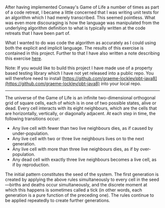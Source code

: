 After having implemented Conway's Game of Life a number of times as part of a code retreat, I became a little concerned 
that I was writing unit tests for an algorithm which I had merely transcribed.  This seemed pointless.  What was even more 
discouraging is how the language was manipulated from the underlying algorithm definition to what is typically written 
at the code retreats that I have been part of.

What I wanted to do was code the algorithm as accurately as I could
using both the explicit and implicit language.  The results of this exercise is contained in this project.  Further to that I have also written a note describing this exercise [here](http://graeme-lockley.github.io/posts/20160227-conways-game-of-life).


Note: If you would like to build this project I have made use of a property based testing library which I have not yet
released into a public repo.  You will therefore need to install [https://github.com/graeme-lockley/pbt-java8](https://github.com/graeme-lockley/pbt-java8)
into your local repo.

---

The universe of the Game of Life is an infinite two-dimensional orthogonal grid of square cells, each of which is in one of two possible states, alive or dead. Every cell interacts with its eight neighbours, which are the cells that are horizontally, vertically, or diagonally adjacent. At each step in time, the following transitions occur:

* Any live cell with fewer than two live neighbours dies, as if caused by under-population.
* Any live cell with two or three live neighbours lives on to the next generation.
* Any live cell with more than three live neighbours dies, as if by over-population.
* Any dead cell with exactly three live neighbours becomes a live cell, as if by reproduction.

The initial pattern constitutes the seed of the system. The first generation is created by applying the above rules simultaneously to every cell in the seed—births and deaths occur simultaneously, and the discrete moment at which this happens is sometimes called a tick (in other words, each generation is a pure function of the preceding one). The rules continue to be applied repeatedly to create further generations.
